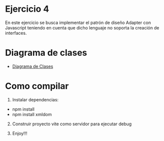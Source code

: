 # Ejercicio 4

En este ejercicio se busca implementar el patrón de diseño Adapter con Javascript teniendo en cuenta que dicho lenguaje no soporta la creación de interfaces.

# Diagrama de clases

- [Diagrama de Clases](./vite-project/DiagramaClases.drawio.png)

# Como compilar

1. Instalar dependencias:

- npm install
- npm install xmldom

2. Construir proyecto vite como servidor para ejecutar debug

3. Enjoy!!!
